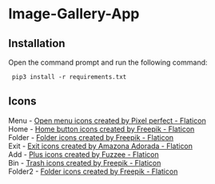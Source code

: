 # **Image-Gallery-App**

## **Installation**
Open the command prompt and run the following command:
 ``` 
  pip3 install -r requirements.txt 
  ```

## **Icons**
Menu - <a href="https://www.flaticon.com/free-icons/open-menu" title="open menu icons">Open menu icons created by Pixel perfect - Flaticon</a><br>
Home - <a href="https://www.flaticon.com/free-icons/home-button" title="home button icons">Home button icons created by Freepik - Flaticon</a><br>
Folder - <a href="https://www.flaticon.com/free-icons/folder" title="folder icons">Folder icons created by Freepik - Flaticon</a><br>
Exit - <a href="https://www.flaticon.com/free-icons/exit" title="exit icons">Exit icons created by Amazona Adorada - Flaticon</a><br>
Add - <a href="https://www.flaticon.com/free-icons/plus" title="plus icons">Plus icons created by Fuzzee - Flaticon</a><br>
Bin - <a href="https://www.flaticon.com/free-icons/trash" title="trash icons">Trash icons created by Freepik - Flaticon</a><br>
Folder2 - <a href="https://www.flaticon.com/free-icons/folder" title="folder icons">Folder icons created by Freepik - Flaticon</a><br>